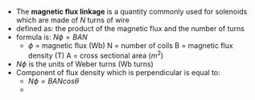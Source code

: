 -  The **magnetic flux linkage** is a quantity commonly used for solenoids which are made of _N_ turns of wire
- defined as: the product of the magnetic flux and the number of turns
- formula is: $N\phi = BAN$
	- $\phi$ = magnetic flux (Wb)
	  N = number of coils
	  B = magnetic flux density (T)
	  A = cross sectional area ($m^2$)
- $N\phi$ is the units of Weber turns (Wb turns)
- Component of flux density which is perpendicular is equal to:
	- $N\phi = BANcos\theta$
	- 